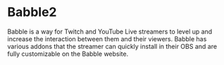 # Babble2
Babble is a way for Twitch and YouTube Live streamers to level up and increase the interaction between them and their viewers. Babble has various addons that the streamer can quickly install in their OBS and are fully customizable on the Babble website.

